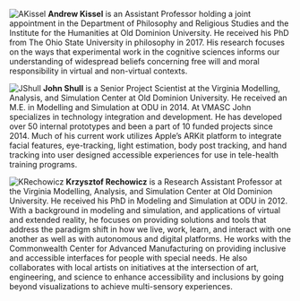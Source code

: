 ![AKissel](https://github.com/vmasc-odu/Virginia-Philosophy-Reality-Lab/blob/main/Images/AKissel.jpeg?raw=true)
**Andrew Kissel** is an Assistant Professor holding a joint appointment in the Department of Philosophy and Religious Studies and the Institute for the Humanities at Old Dominion University.  He received his PhD from The Ohio State University in philosophy in 2017.  His research focuses on the ways that experimental work in the cognitive sciences informs our understanding of widespread beliefs concerning free will and moral responsibility in virtual and non-virtual contexts. 

![JShull](https://github.com/vmasc-odu/Virginia-Philosophy-Reality-Lab/blob/main/Images/JShull.jpg?raw=true)
**John Shull** is a Senior Project Scientist at the Virginia Modelling, Analysis, and Simulation Center at Old Dominion University.  He received an M.E. in Modelling and Simulation at ODU in 2014.  At VMASC John specializes in technology integration and development.  He has developed over 50 internal prototypes and been a part of 10 funded projects since 2014.  Much of his current work utilizes Apple’s ARKit platform to integrate facial features, eye-tracking, light estimation, body post tracking, and hand tracking into user designed accessible experiences for use in tele-health training programs.    

![KRechowicz](https://github.com/vmasc-odu/Virginia-Philosophy-Reality-Lab/blob/main/Images/KRechowicz.jpeg?raw=true)
**Krzysztof Rechowicz** is a Research Assistant Professor at the Virginia Modelling, Analysis, and Simulation Center at Old Dominion University.  He received his PhD in Modeling and Simulation at ODU in 2012. With a background in modeling and simulation, and applications of virtual and extended reality, he focuses on providing solutions and tools that address the paradigm shift in how we live, work, learn, and interact with one another as well as with autonomous and digital platforms. He works with the Commonwealth Center for Advanced Manufacturing on providing inclusive and accessible interfaces for people with special needs. He also collaborates with local artists on initiatives at the intersection of art, engineering, and science to enhance accessibility and inclusions by going beyond visualizations to achieve multi-sensory experiences. 

 
